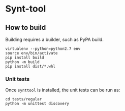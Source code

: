 # Synt-tool

## How to build
Building requires a builder, such as PyPA build.

    virtualenv --python=python2.7 env
    source env/bin/activate
    pip install build
    python -m build
    pip install dist/*.whl

### Unit tests
Once `synttool` is installed, the unit tests can be run as:

    cd tests/regular
    python -m unittest discovery